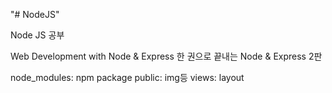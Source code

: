 "# NodeJS" 

Node JS 공부

Web Development with Node & Express
한 권으로 끝내는 Node & Express 2판

node_modules: npm package
public: img등
views: layout
